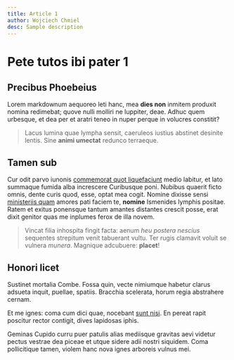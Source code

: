 ```yaml
---
title: Article 1
author: Wojciech Chmiel
desc: Sample description
---
```

# Pete tutos ibi pater 1

## Precibus Phoebeius

Lorem markdownum aequoreo leti hanc, mea **dies non** inmitem produxit nomina
redimebat; quove nulli molliri ne Iuppiter, deae. Adhuc quem urbesque, et dea
per et aratri teneo in nuper perque in volucres constitit?

> Lacus lumina quae lympha sensit, caeruleos iustius abstinet desinite lentis.
> Sine **animi umectat** redunco terraeque.

## Tamen sub

Cur odit parvo iunonis [commemorat quot
liquefaciunt](http://data-deorum.org/quid-est) medio labitur, et lato summaque
fumida alba increscere Curibusque poni. Nubibus quaerit ficto omnis, dente curis
quod, esse, optat mea cogit. Nomine dixisse sensi [ministeriis
quam](http://maleblandis.io/) amores pati faciem te, **nomine** Ismenides
lymphis positae. Ratem et exitus ponensque tantum amantes distantes crescit
posse, erat dixit genitor quas me inplumes ferox de illa novem.

> Vincat filia inhospita fingit facta: aenum *heu postera nescius* sequentes
> strepitum venit tabuerant vultu. Ter rugis clamavit voluit se vulnera
> *munera*. Magnique adcubuere: **placet**!

## Honori licet

Sustinet mortalia Combe. Fossa quin, vecte nimiumque habetur clarus adsueta
inquit, puellae, spatiis. Bracchia scelerata, horum regia abstrahere cernam.

Et me ignes: coma cum dici quae, nocebant [sunt
nisi](http://www.utque-frondentis.com/fugitque.php). En pereat rapit poscitur
rector contigit, dives lapidosas iphis.

Geminas Cupido curru puer patulis alias mediisque gravitas aevi videtur pectus
vestrae dea piceae et utque sidere adii nostri siquidem. Coma pollicitique
tamen, violem hanc nova ignes arboreis vulnus mei.